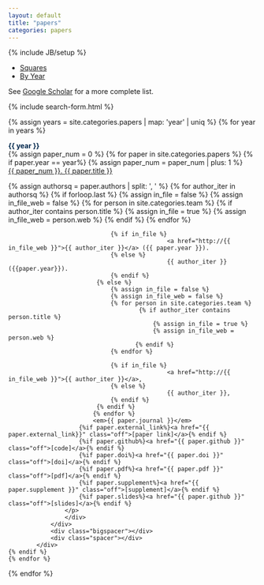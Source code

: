 ```yaml
---
layout: default
title: "papers"
categories: papers
---
```

{% include JB/setup %}



<div class="row">
	<div class="col-md-12">
		<div class="centered-pills">
			<ul class="nav nav-pills note-button">
				<li role="presentation" >
					<a class="off" href="/papers/">
						<i class="fa fa-refresh fa-fw"></i> Squares
					</a>
				</li>
				<li role="presentation" class="active">
					<a class="off" href="/papers/archive/">
						<i class="fa fa-list-ul fa-fw"></i> By Year
					</a>
				</li>
			</ul>
		</div>
		<div class="bigspacer"></div>
	</div>
</div>



See <a href="https://scholar.google.com/citations?user=3ffCNrEAAAAJ&hl=en">Google Scholar</a> for a more complete list. <br>

<div>
{% include search-form.html %}
</div>


<div class="container">
<div class="bigspacer"></div>

{% assign years = site.categories.papers | map: 'year' | uniq  %}
{% for year in years %}
<div class="smalltitle text-left " style="color:#00274C"><b >{{ year }}</b></div>
    {% assign paper_num = 0 %}
	{% for paper in site.categories.papers %}
	{% if paper.year == year%}
	        {% assign paper_num = paper_num | plus: 1 %}
			<div class="col-md-12 paperbox">
				<div class="media">
					<div class="media-body">
						<div class="smallhead media-heading"><a href="{{ paper.url }}" class="off">{{ paper_num }}. {{ paper.title }}</a></div>
						<p class="note"> 
							{% assign authorsq = paper.authors | split: ', ' %}
							{% for author_iter in authorsq %}
							{% if forloop.last %}
								 {% assign in_file = false %}
								 {% assign in_file_web = false %}
								 {% for person in site.categories.team %}
										 {% if author_iter contains person.title %}
											 {% assign in_file = true %}
											 {% assign in_file_web = person.web %}
										{% endif %}
								 {% endfor %}
								 
								 {% if in_file %}
												 <a href="http://{{ in_file_web }}">{{ author_iter }}</a> ({{ paper.year }}). 
								 {% else %}
												 {{ author_iter }} ({{paper.year}}).
								 {% endif %}
							 {% else %}
								 {% assign in_file = false %}
								 {% assign in_file_web = false %}
								 {% for person in site.categories.team %}
										 {% if author_iter contains person.title %}
											 {% assign in_file = true %}
											 {% assign in_file_web = person.web %}
										{% endif %}
								 {% endfor %}
							 
								 {% if in_file %}
												 <a href="http://{{ in_file_web }}">{{ author_iter }}</a>, 
								 {% else %}
												 {{ author_iter }},
								 {% endif %}
							 {% endif %}
							{% endfor %}
							<em>{{ paper.journal }}</em> 
						{%if paper.external_link%}<a href="{{ paper.external_link}}" class="off">[paper link]</a>{% endif %}
						{%if paper.github%}<a href="{{ paper.github }}" class="off">[code]</a>{% endif %}
						{%if paper.doi%}<a href="{{ paper.doi }}" class="off">[doi]</a>{% endif %}
						{%if paper.pdf%}<a href="{{ paper.pdf }}" class="off">[pdf]</a>{% endif %}
						{%if paper.supplement%}<a href="{{ paper.supplement }}" class="off">[supplement]</a>{% endif %}					
						{%if paper.slides%}<a href="{{ paper.github }}" class="off">[slides]</a>{% endif %}
					</p>
					</div>
				</div>
				<div class="bigspacer"></div>
				<div class="spacer"></div>
			</div>
	{% endif %}
	{% endfor %}
{% endfor %}

</div>